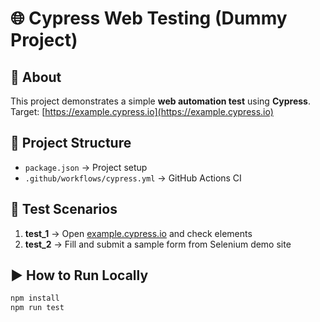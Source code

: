 # 🌐 Cypress Web Testing (Dummy Project)

## 📖 About
This project demonstrates a simple **web automation test** using **Cypress**.  
Target: [https://example.cypress.io](https://example.cypress.io)

## 📂 Project Structure
- `package.json` → Project setup  
- `.github/workflows/cypress.yml` → GitHub Actions CI  

## 🧪 Test Scenarios
1. **test_1** → Open [example.cypress.io](https://example.cypress.io) and check elements  
2. **test_2** → Fill and submit a sample form from Selenium demo site

## ▶️ How to Run Locally
```bash
npm install
npm run test

